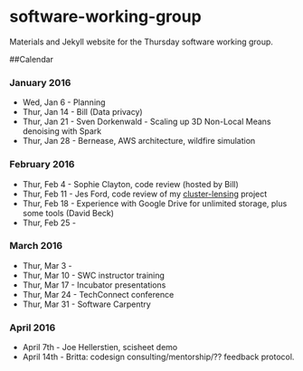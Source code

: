 # software-working-group

Materials and Jekyll website for the Thursday software working group.

##Calendar

### January 2016

 - Wed, Jan 6 - Planning
 - Thur, Jan 14 - Bill (Data privacy)
 - Thur, Jan 21 - Sven Dorkenwald - Scaling up 3D Non-Local Means denoising with Spark
 - Thur, Jan 28 - Bernease, AWS architecture, wildfire simulation

### February 2016

 - Thur, Feb 4 - Sophie Clayton, code review (hosted by Bill)
 - Thur, Feb 11 - Jes Ford, code review of my [cluster-lensing](https://github.com/jesford/cluster-lensing) project
 - Thur, Feb 18 - Experience with Google Drive for unlimited storage, plus some tools (David Beck)
 - Thur, Feb 25 -

### March 2016

 - Thur, Mar 3 -
 - Thur, Mar 10 - SWC instructor training
 - Thur, Mar 17 - Incubator presentations
 - Thur, Mar 24 - TechConnect conference
 - Thur, Mar 31 - Software Carpentry 
 
### April 2016

 - April 7th - Joe Hellerstien, scisheet demo
 - April 14th - Britta: codesign consulting/mentorship/?? feedback protocol.
